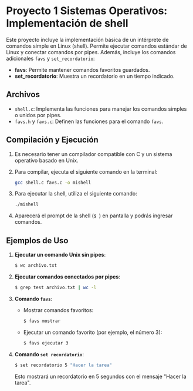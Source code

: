 # Proyecto 1 Sistemas Operativos: Implementación de shell

Este proyecto incluye la implementación básica de un intérprete de comandos simple en Linux (shell). Permite ejecutar comandos estándar de Linux y conectar comandos por pipes. Además, incluye los comandos adicionales `favs` y `set_recordatorio`:

- **favs**: Permite mantener comandos favoritos guardados.
- **set_recordatorio**: Muestra un recordatorio en un tiempo indicado.

## Archivos

- `shell.c`: Implementa las funciones para manejar los comandos simples o unidos por pipes.
- `favs.h` y `favs.c`: Definen las funciones para el comando `favs`.

## Compilación y Ejecución

1. Es necesario tener un compilador compatible con C y un sistema operativo basado en Unix.
2. Para compilar, ejecuta el siguiente comando en la terminal:

    ```bash
    gcc shell.c favs.c -o mishell
    ```

3. Para ejecutar la shell, utiliza el siguiente comando:

    ```bash
    ./mishell
    ```

4. Aparecerá el prompt de la shell (`$ `) en pantalla y podrás ingresar comandos.

## Ejemplos de Uso

1. **Ejecutar un comando Unix sin pipes**:

    ```bash
    $ wc archivo.txt
    ```

2. **Ejecutar comandos conectados por pipes**:

    ```bash
    $ grep test archivo.txt | wc -l
    ```

3. **Comando `favs`**:

    - Mostrar comandos favoritos:

        ```bash
        $ favs mostrar
        ```

    - Ejecutar un comando favorito (por ejemplo, el número 3):

        ```bash
        $ favs ejecutar 3
        ```

4. **Comando `set recordatorio`**:

    ```bash
    $ set recordatorio 5 "Hacer la tarea"
    ```

    Esto mostrará un recordatorio en 5 segundos con el mensaje "Hacer la tarea".


